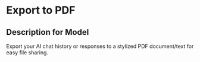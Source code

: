 # Export to PDF

## Description for Model

Export your AI chat history or responses to a stylized PDF document/text for easy file sharing.

